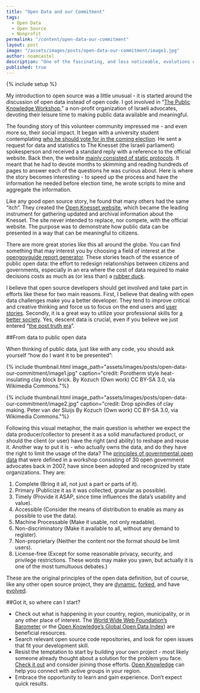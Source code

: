 ```yaml
---
title: "Open Data and our Commitment"
tags:
  - Open Data
  - Open Source
  - Nonprofit
permalink: "/content/open-data-our-commitment"
layout: post
image: "/assets/images/posts/open-data-our-commitment/image1.jpg"
author: noamcastel
description: "One of the fascinating, and less noticeable, evolutions of the open source movement is found in the changing arena of public data."
published: true
---
```


{% include setup %}

My introduction to open source was a little unusual - it is started around the discussion of open data instead of open code. I got involved in “[The Public Knowledge Workshop](http://www.hasadna.org.il/en),” a non-profit organization of Israeli advocates, devoting their leisure time to making public data available and meaningful.

The founding story of this volunteer community impressed me - and even  more so, their social impact. It began with a university student contemplating [who he should vote for in the coming election](http://www.jpost.com/Diplomacy-and-Politics/The-info-is-there-but-who-can-figure-it-out-349934). He sent a request for data and statistics to The Knesset (the Israeli parliament) spokesperson and received a standard reply with a reference to the official website. Back then, the website [mainly consisted of static protocols](https://web.archive.org/web/20041214013530/http://knesset.gov.il/main/heb/home.asp). It meant that he had to devote months to skimming and reading hundreds of pages to answer each of the questions he was curious about. Here is where the story becomes interesting - to speed up the process and have the information he needed before election time, he wrote scripts to mine and aggregate the information. 

Like any good open source story, he found that many others had the same “itch”. They created the [Open Knesset website](http://www.hasadna.org.il/en/projects/open-knesset/), which became the leading instrument for gathering updated and archival information about the Knesset. The site never intended to replace, nor compete, with the official website. The purpose was to demonstrate how public data can be presented in a way that can be meaningful to citizens.

There are more great stories like this all around the globe. You can find something that may interest you by choosing a field of interest at the [opengovguide report generator](http://www.opengovguide.com/report-builder/). These stories teach of the essence of public open data: the effort to redesign relationships between citizens and governments, especially in an era where the cost of data required to make decisions costs as much as (or less than) a [rubber duck](http://www.ebay.com/sch/items/?_nkw=rubber+ducks&_sacat=&_ex_kw=&_mPrRngCbx=1&_udlo=&_udhi=&_sop=12&_fpos=&_fspt=1&_sadis=&LH_CAds=&rmvSB=true).

I believe that open source developers should get involved and take part in efforts like these for two main reasons. First, I believe that dealing with open data challenges make you a better developer. They tend to improve critical and creative thinking and force us to focus on the end users and [user stories](https://en.wikipedia.org/wiki/User_story). Secondly, it is a great way to utilize your professional skills for [a better society](http://ideas.ted.com/how-open-government-data-creates-smarter-societies). Yes, descent data is crucial, even if you believe we just entered “[the post truth era](https://en.oxforddictionaries.com/word-of-the-year/word-of-the-year-2016)”.

##From data to public open data 

When thinking of public data, just like with any code, you should ask yourself “how do I want it to be presented”:

{% include thumbnail.html image_path="assets/images/posts/open-data-our-commitment/image1.jpg" caption="credit: Porotherm style heat-insulating clay block brick. By Kozuch (Own work) CC BY-SA 3.0, via Wikimedia Commons."%}


{% include thumbnail.html image_path="assets/images/posts/open-data-our-commitment/image2.jpg" caption="credit: Drop spindles of clay making. Peter van der Sluijs By Kozuch (Own work) CC BY-SA 3.0, via Wikimedia Commons."%}

Following this visual metaphor, the main question is whether we expect the data producer/collector to present it as a solid manufactured product, or should the client (or user) have the right (and ability) to reshape and reuse it. Another way to put it is - who actually owns the data, and do they have the right to limit the usage of the data? The [principles of governmental open data](https://opengovdata.org/) that were defined in a workshop consisting of 30 open government advocates back in 2007, have since been adopted and recognized by state organizations. They are:

1. Complete (Bring it all, not just a part or parts of it).
2. Primary (Publicize it as it was collected, granular as possible).
3. Timely (Provide it ASAP, since time influences the data’s usability and value).
4. Accessible (Consider the means of distribution to enable as many as possible to use the data).
5. Machine Processable (Make it usable, not only readable).
6. Non-discriminatory (Make it available to all, without any demand to register).
7. Non-proprietary (Neither the content nor the format should be limit users).
8. License-free (Except for some reasonable privacy, security, and privilege restrictions. These words may make you yawn, but actually it is one of the most tumultuous debates.)

These are the original principles of the open data definition, but of course, like any other open source project, they are [dynamic](http://opendefinition.org/participate/), [forked](http://opendatahandbook.org/guide/en/what-is-open-data/), and have [evolved](http://opendefinition.org/od/2.1/en/).

##Got it, so where can I start?

- Check out what is happening in your country, region, municipality, or in any other place of interest. The [World Wide Web Foundation’s Barometer](http://opendatabarometer.org/) or the [Open Knowledge’s Global Open Data Index](http://index.okfn.org/)) are beneficial resources.
- Search relevant open source code repositories, and look for open issues that fit your development skill.
- Resist the temptation to start by building your own project - most likely someone already thought about a solution for the problem you face. [Check it out](http://www.opengovguide.com/report-builder/) and consider joining those efforts. [Open Knowledge](http://okfn.org/) can help you connect with active groups in your region.
- Embrace the opportunity to learn and gain experience. Don’t expect quick results.


